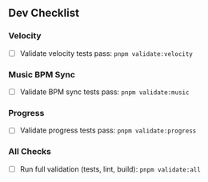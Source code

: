 ## Dev Checklist

### Velocity
- [ ] Validate velocity tests pass: `pnpm validate:velocity`

### Music BPM Sync
- [ ] Validate BPM sync tests pass: `pnpm validate:music`

### Progress
- [ ] Validate progress tests pass: `pnpm validate:progress`

### All Checks
- [ ] Run full validation (tests, lint, build): `pnpm validate:all`



